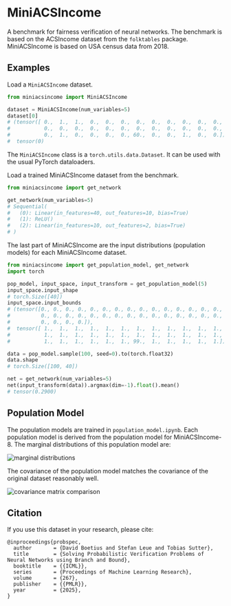 # MiniACSIncome
A benchmark for fairness verification of neural networks.
The benchmark is based on the ACSIncome dataset from the `folktables` package.
MiniACSIncome is based on USA census data from 2018.

## Examples
Load a `MiniACSIncome` dataset.
```python
from miniacsincome import MiniACSIncome

dataset = MiniACSIncome(num_variables=5)
dataset[0]
# (tensor([ 0.,  1.,  1.,  0.,  0.,  0.,  0.,  0.,  0.,  0.,  0.,  0.,  0.,  0.,
#           0.,  0.,  0.,  0.,  0.,  0.,  0.,  0.,  0.,  0.,  0.,  0.,  0.,  0.,
#           0.,  1.,  0.,  0.,  0.,  0., 60.,  0.,  0.,  1.,  0.,  0.]),
#  tensor(0)
```
The `MiniACSIncome` class is a `torch.utils.data.Dataset`.
It can be used with the usual PyTorch dataloaders.

Load a trained MiniACSIncome dataset from the benchmark.
```python
from miniacsincome import get_network

get_network(num_variables=5)
# Sequential(
#   (0): Linear(in_features=40, out_features=10, bias=True)
#   (1): ReLU()
#   (2): Linear(in_features=10, out_features=2, bias=True)
# )
```

The last part of MiniACSIncome are the input distributions (population models) 
for each MiniACSIncome dataset.
```python
from miniacsincome import get_population_model, get_network
import torch

pop_model, input_space, input_transform = get_population_model(5)
input_space.input_shape
# torch.Size([40])
input_space.input_bounds
# (tensor([0., 0., 0., 0., 0., 0., 0., 0., 0., 0., 0., 0., 0., 0., 0., 0., 0., 0.,
#          0., 0., 0., 0., 0., 0., 0., 0., 0., 0., 0., 0., 0., 0., 0., 0., 1., 0.,
#          0., 0., 0., 0.]),
#  tensor([ 1.,  1.,  1.,  1.,  1.,  1.,  1.,  1.,  1.,  1.,  1.,  1.,  1.,  1.,
#           1.,  1.,  1.,  1.,  1.,  1.,  1.,  1.,  1.,  1.,  1.,  1.,  1.,  1.,
#           1.,  1.,  1.,  1.,  1.,  1., 99.,  1.,  1.,  1.,  1.,  1.]))

data = pop_model.sample(100, seed=0).to(torch.float32)
data.shape
# torch.Size([100, 40])

net = get_network(num_variables=5)
net(input_transform(data)).argmax(dim=-1).float().mean()
# tensor(0.2900)
```

## Population Model
The population models are trained in `population_model.ipynb`.
Each population model is derived from the population model for MiniACSIncome-8.
The marginal distributions of this population model are:

![marginal distributions](resources/marginal-distributions.png)

The covariance of the population model matches the covariance of the original dataset reasonably well.

![covariance matrix comparison](resources/covariance.png)

## Citation
If you use this dataset in your research, please cite:
```
@inproceedings{probspec,
  author       = {David Boetius and Stefan Leue and Tobias Sutter},
  title        = {Solving Probabilistic Verification Problems of Neural Networks using Branch and Bound},
  booktitle    = {{ICML}},
  series       = {Proceedings of Machine Learning Research},
  volume       = {267},
  publisher    = {{PMLR}},
  year         = {2025},
}
```

